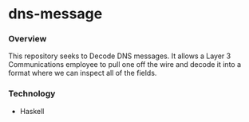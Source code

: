 # dns-message

### Overview
This repository seeks to Decode DNS messages. It allows a Layer 3 Communications employee to pull one off the wire and decode it into a format where we can inspect all of the fields.

### Technology
- Haskell
